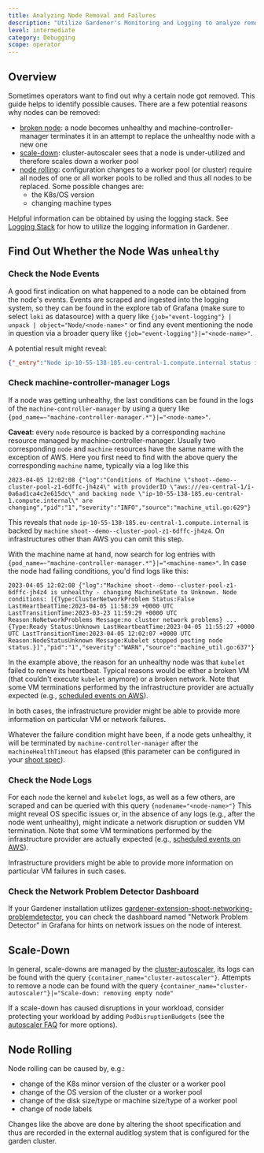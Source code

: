 ```yaml
---
title: Analyzing Node Removal and Failures
description: "Utilize Gardener's Monitoring and Logging to analyze removal and failures of nodes"
level: intermediate
category: Debugging
scope: operator
---
```


## Overview

Sometimes operators want to find out why a certain node got removed. This guide helps to identify possible causes.
There are a few potential reasons why nodes can be removed:

- [broken node](#find-out-whether-the-node-was-unhealthy): a node becomes unhealthy and machine-controller-manager terminates it in an attempt to replace the unhealthy node with a new one
- [scale-down](#scale-down): cluster-autoscaler sees that a node is under-utilized and therefore scales down a worker pool
- [node rolling](#node-rolling): configuration changes to a worker pool (or cluster) require all nodes of one or all worker pools to be rolled and thus all nodes to be replaced. Some possible changes are:
  - the K8s/OS version
  - changing machine types

Helpful information can be obtained by using the logging stack. See [Logging Stack](https://github.com/gardener/gardener/blob/master/docs/usage/logging.md) for how to utilize the logging information in Gardener.

## Find Out Whether the Node Was `unhealthy`

### Check the Node Events

A good first indication on what happened to a node can be obtained from the node's events. Events are scraped and ingested into the logging system, so they can be found in the explore tab of Grafana (make sure to select `loki` as datasource) with a query like `{job="event-logging"} | unpack | object="Node/<node-name>"` or find any event mentioning the node in question via a broader query like `{job="event-logging"}|="<node-name>"`.

A potential result might reveal:

```json
{"_entry":"Node ip-10-55-138-185.eu-central-1.compute.internal status is now: NodeNotReady","count":1,"firstTimestamp":"2023-04-05T12:02:08Z","lastTimestamp":"2023-04-05T12:02:08Z","namespace":"default","object":"Node/ip-10-55-138-185.eu-central-1.compute.internal","origin":"shoot","reason":"NodeNotReady","source":"node-controller","type":"Normal"}
```

### Check machine-controller-manager Logs

If a node was getting unhealthy, the last conditions can be found in the logs of the `machine-controller-manager` by using a query like `{pod_name=~"machine-controller-manager.*"}|="<node-name>"`.

**Caveat**: every `node` resource is backed by a corresponding `machine` resource managed by machine-controller-manager. Usually two corresponding `node` and `machine` resources have the same name with the exception of AWS. Here you first need to find with the above query the corresponding `machine` name, typically via a log like this

```text
2023-04-05 12:02:08 {"log":"Conditions of Machine \"shoot--demo--cluster-pool-z1-6dffc-jh4z4\" with providerID \"aws:///eu-central-1/i-0a6ad1ca4c2e615dc\" and backing node \"ip-10-55-138-185.eu-central-1.compute.internal\" are changing","pid":"1","severity":"INFO","source":"machine_util.go:629"}
```

This reveals that `node` `ip-10-55-138-185.eu-central-1.compute.internal` is backed by `machine` `shoot--demo--cluster-pool-z1-6dffc-jh4z4`. On infrastructures other than AWS you can omit this step.

With the machine name at hand, now search for log entries with `{pod_name=~"machine-controller-manager.*"}|="<machine-name>"`.
In case the node had failing conditions, you'd find logs like this:

```text
2023-04-05 12:02:08 {"log":"Machine shoot--demo--cluster-pool-z1-6dffc-jh4z4 is unhealthy - changing MachineState to Unknown. Node conditions: [{Type:ClusterNetworkProblem Status:False LastHeartbeatTime:2023-04-05 11:58:39 +0000 UTC LastTransitionTime:2023-03-23 11:59:29 +0000 UTC Reason:NoNetworkProblems Message:no cluster network problems} ... {Type:Ready Status:Unknown LastHeartbeatTime:2023-04-05 11:55:27 +0000 UTC LastTransitionTime:2023-04-05 12:02:07 +0000 UTC Reason:NodeStatusUnknown Message:Kubelet stopped posting node status.}]","pid":"1","severity":"WARN","source":"machine_util.go:637"}
```

In the example above, the reason for an unhealthy node was that `kubelet` failed to renew its heartbeat. Typical reasons would be either a broken VM (that couldn't execute `kubelet` anymore) or a broken network. Note that some VM terminations performed by the infrastructure provider are actually expected (e.g., [scheduled events on AWS](https://docs.aws.amazon.com/AWSEC2/latest/UserGuide/monitoring-instances-status-check_sched.html)).

In both cases, the infrastructure provider might be able to provide more information on particular VM or network failures.

Whatever the failure condition might have been, if a node gets unhealthy, it will be terminated by `machine-controller-manager` after the `machineHealthTimeout` has elapsed (this parameter can be configured in your [shoot spec](https://github.com/gardener/gardener/blob/v1.68.0/example/90-shoot.yaml#L132)).

### Check the Node Logs

For each `node` the kernel and `kubelet` logs, as well as a few others, are scraped and can be queried with this query `{nodename="<node-name>"}`
This might reveal OS specific issues or, in the absence of any logs (e.g., after the node went unhealthy), might indicate a network disruption or sudden VM termination. Note that some VM terminations performed by the infrastructure provider are actually expected (e.g., [scheduled events on AWS](https://docs.aws.amazon.com/AWSEC2/latest/UserGuide/monitoring-instances-status-check_sched.html)).

Infrastructure providers might be able to provide more information on particular VM failures in such cases.

### Check the Network Problem Detector Dashboard

If your Gardener installation utilizes [gardener-extension-shoot-networking-problemdetector](https://github.com/gardener/gardener-extension-shoot-networking-problemdetector), you can check the dashboard named "Network Problem Detector" in Grafana for hints on network issues on the node of interest.

## Scale-Down

In general, scale-downs are managed by the [cluster-autoscaler](https://github.com/gardener/autoscaler), its logs can be found with the query `{container_name="cluster-autoscaler"}`.
Attempts to remove a node can be found with the query `{container_name="cluster-autoscaler"}|="Scale-down: removing empty node"`

If a scale-down has caused disruptions in your workload, consider protecting your workload by adding `PodDisruptionBudgets` (see the [autoscaler FAQ](https://github.com/gardener/autoscaler/blob/master/cluster-autoscaler/FAQ.md#what-types-of-pods-can-prevent-ca-from-removing-a-node) for more options).

## Node Rolling

Node rolling can be caused by, e.g.:

- change of the K8s minor version of the cluster or a worker pool
- change of the OS version of the cluster or a worker pool
- change of the disk size/type or machine size/type of a worker pool
- change of node labels

Changes like the above are done by altering the shoot specification and thus are recorded in the external auditlog system that is configured for the garden cluster.
